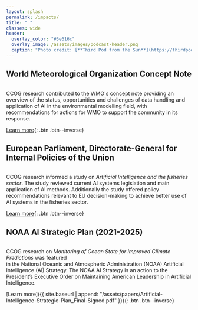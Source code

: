 ```yaml
---
layout: splash
permalink: /impacts/
title: " "
classes: wide
header:
  overlay_color: "#5e616c"
  overlay_image: /assets/images/podcast-header.png
  caption: "Photo credit: [**Third Pod from the Sun**](https://thirdpodfromthesun.com/)"
---
```


## World Meteorological Organization Concept Note

<figure style="width: 250px" class="align-left">
  <img src="{{ site.baseurl }}/assets/images/wmo-logo.png" alt="">
</figure> 

CCOG research contributed to the WMO's concept note providing an overview of the status, opportunities and challenges of data handling and application of AI in the environmental modelling field, with recommendations for actions for WMO to support the community in its response.

[Learn more](https://library.wmo.int/index.php?lvl=notice_display&id=22254){: .btn .btn--inverse}
<br>

## European Parliament, Directorate-General for Internal Policies of the Union

<figure style="width: 250px" class="align-left">
  <img src="{{ site.baseurl }}/assets/images/european-parliament-logo.png" alt="">
</figure>  

CCOG research informed a study on *Artificial Intelligence and the fisheries sector*. The study reviewed current AI systems legislation and main application of AI methods. Additionally the study offered policy recommendations relevant to EU decision-making to achieve better use of AI systems in the fisheries sector. 

[Learn more](https://op.europa.eu/en/publication-detail/-/publication/3f1ca47c-ede8-11ec-a534-01aa75ed71a1){: .btn .btn--inverse}
<br>

## NOAA AI Strategic Plan (2021-2025)

<figure style="width: 250px" class="align-left">
  <img src="{{ site.baseurl }}/assets/images/NOAA-AI-SP-title.png" alt="">
</figure> 

CCOG research on *Monitoring of Ocean State for Improved Climate Predictions* was featured  
in the National Oceanic and Atmospheric Administration (NOAA) Artificial Intelligence (AI) Strategy.
The NOAA AI Strategy is an action to the President’s Executive Order on Maintaining American
Leadership in Artificial Intelligence. 

[Learn more]({{ site.baseurl | append: "/assets/papers/Artificial-Intelligence-Strategic-Plan_Final-Signed.pdf" }}){: .btn .btn--inverse}